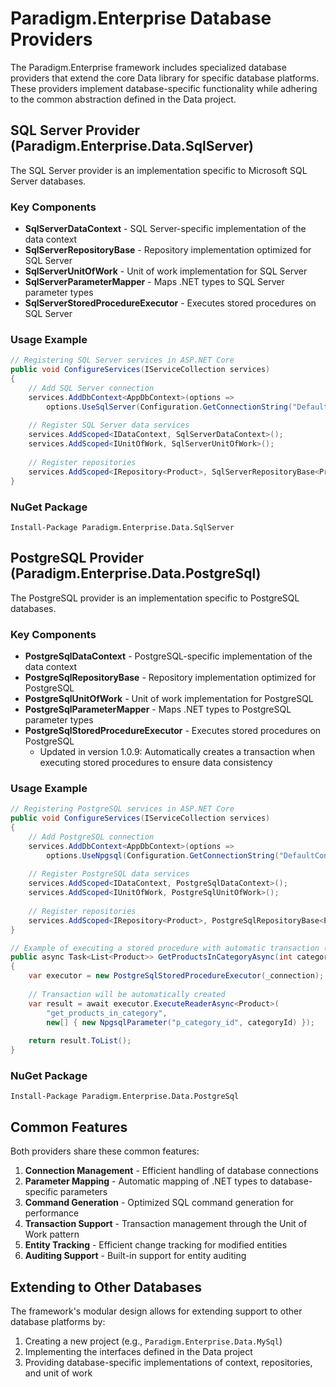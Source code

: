# Paradigm.Enterprise Database Providers

The Paradigm.Enterprise framework includes specialized database providers that extend the core Data library for specific database platforms. These providers implement database-specific functionality while adhering to the common abstraction defined in the Data project.

## SQL Server Provider (Paradigm.Enterprise.Data.SqlServer)

The SQL Server provider is an implementation specific to Microsoft SQL Server databases.

### Key Components

- **SqlServerDataContext** - SQL Server-specific implementation of the data context
- **SqlServerRepositoryBase<T>** - Repository implementation optimized for SQL Server
- **SqlServerUnitOfWork** - Unit of work implementation for SQL Server
- **SqlServerParameterMapper** - Maps .NET types to SQL Server parameter types
- **SqlServerStoredProcedureExecutor** - Executes stored procedures on SQL Server

### Usage Example

```csharp
// Registering SQL Server services in ASP.NET Core
public void ConfigureServices(IServiceCollection services)
{
    // Add SQL Server connection
    services.AddDbContext<AppDbContext>(options =>
        options.UseSqlServer(Configuration.GetConnectionString("DefaultConnection")));
    
    // Register SQL Server data services
    services.AddScoped<IDataContext, SqlServerDataContext>();
    services.AddScoped<IUnitOfWork, SqlServerUnitOfWork>();
    
    // Register repositories
    services.AddScoped<IRepository<Product>, SqlServerRepositoryBase<Product>>();
}
```

### NuGet Package

```
Install-Package Paradigm.Enterprise.Data.SqlServer
```

## PostgreSQL Provider (Paradigm.Enterprise.Data.PostgreSql)

The PostgreSQL provider is an implementation specific to PostgreSQL databases.

### Key Components

- **PostgreSqlDataContext** - PostgreSQL-specific implementation of the data context
- **PostgreSqlRepositoryBase<T>** - Repository implementation optimized for PostgreSQL
- **PostgreSqlUnitOfWork** - Unit of work implementation for PostgreSQL
- **PostgreSqlParameterMapper** - Maps .NET types to PostgreSQL parameter types
- **PostgreSqlStoredProcedureExecutor** - Executes stored procedures on PostgreSQL
  - Updated in version 1.0.9: Automatically creates a transaction when executing stored procedures to ensure data consistency

### Usage Example

```csharp
// Registering PostgreSQL services in ASP.NET Core
public void ConfigureServices(IServiceCollection services)
{
    // Add PostgreSQL connection
    services.AddDbContext<AppDbContext>(options =>
        options.UseNpgsql(Configuration.GetConnectionString("DefaultConnection")));
    
    // Register PostgreSQL data services
    services.AddScoped<IDataContext, PostgreSqlDataContext>();
    services.AddScoped<IUnitOfWork, PostgreSqlUnitOfWork>();
    
    // Register repositories
    services.AddScoped<IRepository<Product>, PostgreSqlRepositoryBase<Product>>();
}

// Example of executing a stored procedure with automatic transaction (since v1.0.9)
public async Task<List<Product>> GetProductsInCategoryAsync(int categoryId)
{
    var executor = new PostgreSqlStoredProcedureExecutor(_connection);
    
    // Transaction will be automatically created
    var result = await executor.ExecuteReaderAsync<Product>(
        "get_products_in_category",
        new[] { new NpgsqlParameter("p_category_id", categoryId) });
        
    return result.ToList();
}
```

### NuGet Package

```
Install-Package Paradigm.Enterprise.Data.PostgreSql
```

## Common Features

Both providers share these common features:

1. **Connection Management** - Efficient handling of database connections
2. **Parameter Mapping** - Automatic mapping of .NET types to database-specific parameters
3. **Command Generation** - Optimized SQL command generation for performance
4. **Transaction Support** - Transaction management through the Unit of Work pattern
5. **Entity Tracking** - Efficient change tracking for modified entities
6. **Auditing Support** - Built-in support for entity auditing

## Extending to Other Databases

The framework's modular design allows for extending support to other database platforms by:

1. Creating a new project (e.g., `Paradigm.Enterprise.Data.MySql`)
2. Implementing the interfaces defined in the Data project
3. Providing database-specific implementations of context, repositories, and unit of work 
